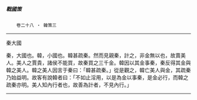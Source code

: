 

##### 戰國策
　　`卷二十八 ‧ 韓策三`

* * *

秦大國

秦，大國也。韓，小國也。韓甚疏秦。然而見親秦，計之，非金無以也，故賣美人。美人之賈貴，諸侯不能買，故秦買之三千金。韓因以其金事秦，秦反得其金與韓之美人。韓之美人因言于秦曰：「韓甚疏秦。」從是觀之，韓亡美人與金，其疏秦乃始益明。故客有說韓者曰：「不如止淫用，以是為金以事秦，是金必行，而韓之疏秦亦明。美人知內行者也，故善為計者，不見內行。」

* * *

